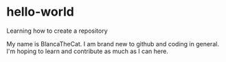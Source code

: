 # hello-world
Learning how to create a repository

My name is BlancaTheCat. I am brand new to github and coding in general. I'm hoping to learn and contribute as much as I can here.
